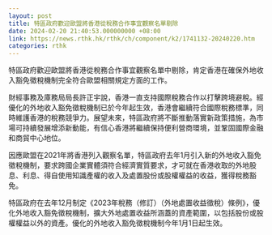 ```yaml
---
layout: post
title: 特區政府歡迎歐盟將香港從稅務合作事宜觀察名單剔除
date: 2024-02-20 21:40:53.000000000 +08:00
link: https://news.rthk.hk/rthk/ch/component/k2/1741132-20240220.htm
categories: rthk
---
```


特區政府歡迎歐盟將香港從稅務合作事宜觀察名單中剔除，肯定香港在確保外地收入豁免徵稅機制完全符合歐盟相關規定方面的工作。

財經事務及庫務局局長許正宇說，香港一直支持國際稅務合作以打擊跨境避稅。經優化的外地收入豁免徵稅機制已於今年起生效，香港會繼續符合國際稅務標準，同時維護香港的稅務競爭力。展望未來，特區政府將不斷推動落實新政策措施，為市場可持續發展增添新動能，有信心香港將繼續保持便利營商環境，並鞏固國際金融和商貿中心地位。

因應歐盟在2021年將香港列入觀察名單，特區政府去年1月引入新的外地收入豁免徵稅機制，要求跨國企業實體須符合經濟實質要求，才可就在香港收取的外地股息、利息、得自使用知識產權的收入及處置股份或股權權益的收益，獲得稅務豁免。

特區政府在去年12月制定《2023年稅務（修訂）（外地處置收益徵稅）條例》，優化外地收入豁免徵稅機制，擴大外地處置收益所涵蓋的資產範圍，以包括股份或股權權益以外的資產。優化的外地收入豁免徵稅機制今年1月1日起生效。
